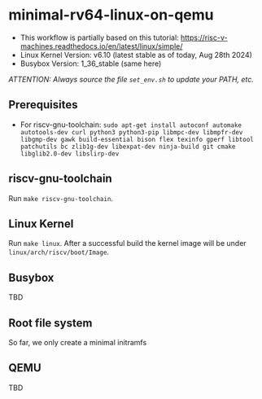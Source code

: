 # minimal-rv64-linux-on-qemu
- This workflow is partially based on this tutorial: https://risc-v-machines.readthedocs.io/en/latest/linux/simple/
- Linux Kernel Version: v6.10 (latest stable as of today, Aug 28th 2024)
- Busybox Version: 1_36_stable (same here)

*ATTENTION: Always source the file `set_env.sh` to update your PATH, etc.*

## Prerequisites
- For riscv-gnu-toolchain: `sudo apt-get install autoconf automake autotools-dev curl python3 python3-pip libmpc-dev libmpfr-dev libgmp-dev gawk build-essential bison flex texinfo gperf libtool patchutils bc zlib1g-dev libexpat-dev ninja-build git cmake libglib2.0-dev libslirp-dev`

## riscv-gnu-toolchain
Run `make riscv-gnu-toolchain`.

## Linux Kernel
Run `make linux`. After a successful build the kernel image will be under `linux/arch/riscv/boot/Image`.

## Busybox
TBD

## Root file system
So far, we only create a minimal initramfs

## QEMU
TBD
